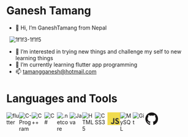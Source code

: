 # Ganesh Tamang

- 👋 Hi, I’m GaneshTamang from Nepal</br>

&nbsp; ![1f1f3-1f1f5](https://user-images.githubusercontent.com/59009782/135906123-6c039042-ae75-4c44-a9fd-1a0dc5f1b39c.png)
- 👀 I’m interested in trying new things and challenge my self to new learning things
- 🌱 I’m currently learning flutter app programming 
- 📫  tamangganesh@hotmail.com


# Languages and Tools
<img align="left" alt="flutter" width="33px" src="https://cdn.jsdelivr.net/gh/devicons/devicon/icons/csharp/flutter.svg" />
<img align="left" alt="C-Program" width="33px" src="https://cdn.jsdelivr.net/gh/devicons/devicon/icons/c/c-plain.svg" />
<img align="left" alt="C++" width="33px" src="https://cdn.jsdelivr.net/gh/devicons/devicon/icons/cplusplus/cplusplus-plain.svg" />
<img align="left" alt="C#" width="33px" src="https://cdn.jsdelivr.net/gh/devicons/devicon/icons/csharp/csharp-plain.svg" />
<img align="left" alt=".netcore" width="33px" src="https://cdn.jsdelivr.net/gh/devicons/devicon/icons/dotnetcore/dotnetcore-original.svg" />
<img align="left" alt="Java" width="33px" src="https://cdn.jsdelivr.net/gh/devicons/devicon/icons/java/java-original.svg" />

<img align="left" alt="HTML5" width="33px" src="https://cdn.jsdelivr.net/gh/devicons/devicon/icons/html5/html5-plain-wordmark.svg" />
<img align="left" alt="CSS3" width="33px" src="https://cdn.jsdelivr.net/gh/devicons/devicon/icons/css3/css3-plain-wordmark.svg" />
<img align="left" alt="JavaScript" width="33px" src="https://raw.githubusercontent.com/github/explore/80688e429a7d4ef2fca1e82350fe8e3517d3494d/topics/javascript/javascript.png" />


<img align="left" alt="MySQL" width="33px" src="https://cdn.jsdelivr.net/gh/devicons/devicon/icons/mysql/mysql-original-wordmark.svg" />

<img align="left" alt="Git" width="33px" src="https://cdn.jsdelivr.net/gh/devicons/devicon/icons/git/git-plain-wordmark.svg" />
<img align="left" alt="GitHub" width="33px" src="https://raw.githubusercontent.com/github/explore/78df643247d429f6cc873026c0622819ad797942/topics/github/github.png" />
<!---
GaneshTamang/GaneshTamang is a ✨ special ✨ repository because its `README.md` (this file) appears on your GitHub profile.
You can click the Preview link to take a look at your changes.
--->

